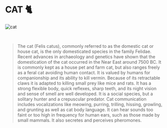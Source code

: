 # CAT 🐈

![cat](https://images.unsplash.com/photo-1514888286974-6c03e2ca1dba?auto=format&fit=crop&q=80&w=1443&ixlib=rb-4.0.3&ixid=M3wxMjA3fDB8MHxwaG90by1wYWdlfHx8fGVufDB8fHx8fA%3D%3D)

<br>

> The cat (Felis catus), commonly referred to as the domestic cat or house cat, is the only domesticated species in the family Felidae. Recent advances in archaeology and genetics have shown that the domestication of the cat occurred in the Near East around 7500 BC. It is commonly kept as a house pet and farm cat, but also ranges freely as a feral cat avoiding human contact. It is valued by humans for companionship and its ability to kill vermin. Because of its retractable claws it is adapted to killing small prey like mice and rats. It has a strong flexible body, quick reflexes, sharp teeth, and its night vision and sense of smell are well developed. It is a social species, but a solitary hunter and a crepuscular predator. Cat communication includes vocalizations like meowing, purring, trilling, hissing, growling, and grunting as well as cat body language. It can hear sounds too faint or too high in frequency for human ears, such as those made by small mammals. It also secretes and perceives pheromones.
